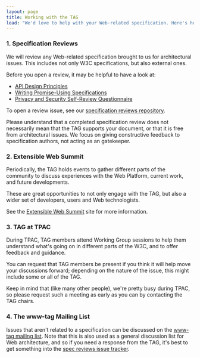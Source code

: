 ```yaml
---
layout: page
title: Working with the TAG
lead: "We'd love to help with your Web-related specification. Here's how."
---
```


### 1. Specification Reviews

We will review any Web-related specification brought to us for architectural issues. This includes not only W3C specifications, but also external ones.

Before you open a review, it may be helpful to have a look at:

* [API Design Principles](https://w3ctag.github.io/design-principles/)
* [Writing Promise-Using Specifications](http://www.w3.org/2001/tag/doc/promises-guide)
* [Privacy and Security Self-Review Questionnaire](https://w3ctag.github.io/security-questionnaire/)

To open a review issue, see our [specification reviews repository](https://github.com/w3ctag/spec-reviews).

Please understand that a completed specification review does not necessarily mean that the TAG supports your document, or that it is free from architectural issues. We focus on giving constructive feedback to specification authors, not acting as an gatekeeper.


### 2. Extensible Web Summit

Periodically, the TAG holds events to gather different parts of the community to discuss experiences with the Web Platform, current work, and future developments.

These are great opportunities to not only engage with the TAG, but also a wider set of developers, users and Web technologists. 

See the [Extensible Web Summit](https://extensiblewebsummit.org/) site for more information.


### 3. TAG at TPAC

During TPAC, TAG members attend Working Group sessions to help them understand what's going on in different parts of the W3C, and to offer feedback and guidance.

You can request that TAG members be present if you think it will help move your discussions forward; depending on the nature of the issue, this might include some or all of the TAG. 

Keep in mind that (like many other people), we're pretty busy during TPAC, so please request such a meeting as early as you can by contacting the TAG chairs.


### 4. The www-tag Mailing List

Issues that aren't related to a specification can be discussed on the [www-tag mailing list](https://lists.w3.org/Archives/Public/www-tag/). Note that this is also used as a general discussion list for Web architecture, and so if you need a response from the TAG, it's best to get something into the [spec reviews issue tracker](https://github.com/w3ctag/spec-reviews).
